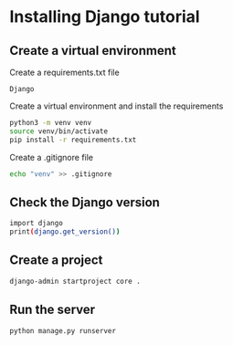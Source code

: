 # Installing Django tutorial

## Create a virtual environment

Create a requirements.txt file

```
Django
```

Create a virtual environment and install the requirements

```bash
python3 -m venv venv
source venv/bin/activate
pip install -r requirements.txt
```

Create a .gitignore file

```bash
echo "venv" >> .gitignore
```

## Check the Django version

```bash
import django
print(django.get_version())
```
## Create a project

```bash
django-admin startproject core .
```

## Run the server

```bash
python manage.py runserver
```
